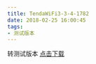 ```yaml
---
title: TendaWiFi3-3-4-1782
date: 2018-02-25 16:00:45
tags:
- 测试版本 
---
```

 转测试版本
[点击下载](itms-services://?action=download-manifest&url=https://tendatechnology.github.io/packages/3.3.4.1782/manifest.plist)